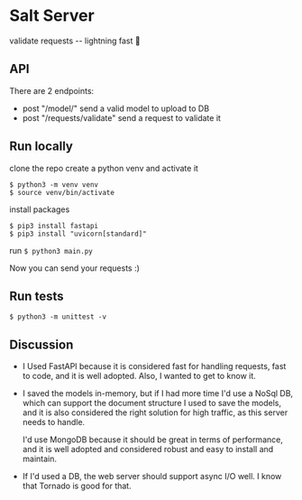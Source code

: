 # Salt Server
validate requests -- lightning fast 💨

## API
There are 2 endpoints:
  - post "/model/"
  send a valid model to upload to DB
  - post "/requests/validate"
  send a request to validate it

## Run locally
clone the repo
create a python venv and activate it
```
$ python3 -m venv venv
$ source venv/bin/activate
```
install packages
```
$ pip3 install fastapi
$ pip3 install "uvicorn[standard]"
```
run
```$ python3 main.py```

Now you can send your requests :)

## Run tests
```$ python3 -m unittest -v```

## Discussion
  - I Used FastAPI because it is considered fast for handling requests,
   fast to code, and it is well adopted.
  Also, I wanted to get to know it.
  - I saved the models in-memory,
   but if I had more time I'd use a NoSql DB,
   which can support the document structure I used to save the models,
   and it is also considered the right solution for high traffic,
   as this server needs to handle.
   
    I'd use MongoDB because it should be great in terms of performance,
   and it is well adopted and considered robust and easy to install and maintain.
   
  - If I'd used a DB, the web server should support async I/O well.
   I know that Tornado is good for that.